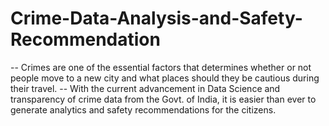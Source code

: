 # Crime-Data-Analysis-and-Safety-Recommendation
-- Crimes are one of the essential factors that determines whether or not people move to a new city and what places should they be cautious during their travel. 
-- With the current advancement in Data Science and transparency of crime data from the Govt. of India, it is easier than ever to generate analytics and safety recommendations for the citizens.
